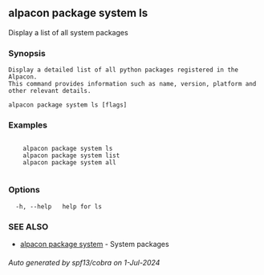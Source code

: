 ## alpacon package system ls

Display a list of all system packages

### Synopsis


	Display a detailed list of all python packages registered in the Alpacon.
	This command provides information such as name, version, platform and other relevant details.
	

```
alpacon package system ls [flags]
```

### Examples

```

	alpacon package system ls
	alpacon package system list
	alpacon package system all
	
```

### Options

```
  -h, --help   help for ls
```

### SEE ALSO

* [alpacon package system](alpacon_package_system.md)	 - System packages

###### Auto generated by spf13/cobra on 1-Jul-2024
